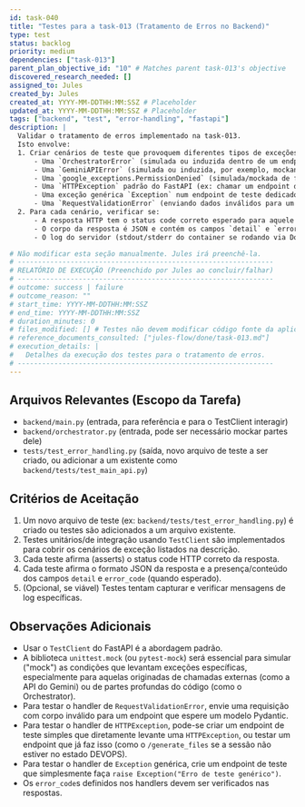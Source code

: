 ```yaml
---
id: task-040
title: "Testes para a task-013 (Tratamento de Erros no Backend)"
type: test
status: backlog
priority: medium
dependencies: ["task-013"]
parent_plan_objective_id: "10" # Matches parent task-013's objective
discovered_research_needed: []
assigned_to: Jules
created_by: Jules
created_at: YYYY-MM-DDTHH:MM:SSZ # Placeholder
updated_at: YYYY-MM-DDTHH:MM:SSZ # Placeholder
tags: ["backend", "test", "error-handling", "fastapi"]
description: |
  Validar o tratamento de erros implementado na task-013.
  Isto envolve:
  1. Criar cenários de teste que provoquem diferentes tipos de exceções:
      - Uma `OrchestratorError` (simulada ou induzida dentro de um endpoint de teste).
      - Uma `GeminiAPIError` (simulada ou induzida, por exemplo, mockando uma função no orquestrador para levantar esta exceção quando chamada por um endpoint).
      - Uma `google_exceptions.PermissionDenied` (simulada/mockada de forma similar).
      - Uma `HTTPException` padrão do FastAPI (ex: chamar um endpoint deliberadamente inexistente ou um que levante HTTPException).
      - Uma exceção genérica `Exception` num endpoint de teste dedicado a levantar exceções.
      - Uma `RequestValidationError` (enviando dados inválidos para um endpoint existente que use modelos Pydantic para o corpo da requisição).
  2. Para cada cenário, verificar se:
      - A resposta HTTP tem o status code correto esperado para aquele tipo de erro.
      - O corpo da resposta é JSON e contém os campos `detail` e `error_code` (quando aplicável) conforme definido nos handlers.
      - O log do servidor (stdout/stderr do container se rodando via Docker, ou capturado durante testes se possível) contém a mensagem de erro logada pelo handler correspondente. A verificação de log pode ser um "nice-to-have" se for complexa de implementar no ambiente de teste.

# Não modificar esta seção manualmente. Jules irá preenchê-la.
# ---------------------------------------------------------------
# RELATÓRIO DE EXECUÇÃO (Preenchido por Jules ao concluir/falhar)
# ---------------------------------------------------------------
# outcome: success | failure
# outcome_reason: ""
# start_time: YYYY-MM-DDTHH:MM:SSZ
# end_time: YYYY-MM-DDTHH:MM:SSZ
# duration_minutes: 0
# files_modified: [] # Testes não devem modificar código fonte da aplicação
# reference_documents_consulted: ["jules-flow/done/task-013.md"]
# execution_details: |
#   Detalhes da execução dos testes para o tratamento de erros.
# ---------------------------------------------------------------
---
```


## Arquivos Relevantes (Escopo da Tarefa)
* `backend/main.py` (entrada, para referência e para o TestClient interagir)
* `backend/orchestrator.py` (entrada, pode ser necessário mockar partes dele)
* `tests/test_error_handling.py` (saída, novo arquivo de teste a ser criado, ou adicionar a um existente como `backend/tests/test_main_api.py`)

## Critérios de Aceitação
1. Um novo arquivo de teste (ex: `backend/tests/test_error_handling.py`) é criado ou testes são adicionados a um arquivo existente.
2. Testes unitários/de integração usando `TestClient` são implementados para cobrir os cenários de exceção listados na descrição.
3. Cada teste afirma (asserts) o status code HTTP correto da resposta.
4. Cada teste afirma o formato JSON da resposta e a presença/conteúdo dos campos `detail` e `error_code` (quando esperado).
5. (Opcional, se viável) Testes tentam capturar e verificar mensagens de log específicas.

## Observações Adicionais
- Usar o `TestClient` do FastAPI é a abordagem padrão.
- A biblioteca `unittest.mock` (ou `pytest-mock`) será essencial para simular ("mock") as condições que levantam exceções específicas, especialmente para aquelas originadas de chamadas externas (como a API do Gemini) ou de partes profundas do código (como o Orchestrator).
- Para testar o handler de `RequestValidationError`, envie uma requisição com corpo inválido para um endpoint que espere um modelo Pydantic.
- Para testar o handler de `HTTPException`, pode-se criar um endpoint de teste simples que diretamente levante uma `HTTPException`, ou testar um endpoint que já faz isso (como o `/generate_files` se a sessão não estiver no estado DEVOPS).
- Para testar o handler de `Exception` genérica, crie um endpoint de teste que simplesmente faça `raise Exception("Erro de teste genérico")`.
- Os `error_code`s definidos nos handlers devem ser verificados nas respostas.
